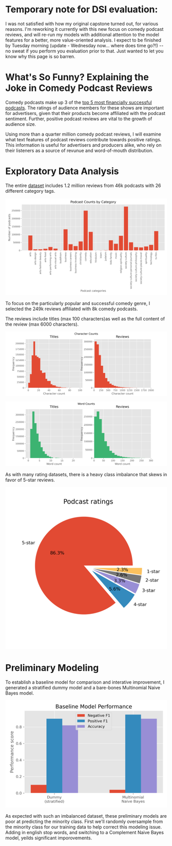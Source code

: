 # Temporary note for DSI evaluation:
I was not satisfied with how my original capstone turned out, for various reasons. I'm reworking it currently with this new focus on comedy podcast reviews, and will re-run my models with additional attention to the model features for a better, more value-oriented analysis. I expect to be finished by Tuesday morning (update - Wednesday now... where does time go?!) -- no sweat if you perform you evaluation prior to that. Just wanted to let you know why this page is so barren.

# What's So Funny? Explaining the Joke in Comedy Podcast Reviews
Comedy podcasts make up 3 of the [top 5 most financially successful podcasts](https://www.statista.com/statistics/476423/highest-earning-podcasts-revenue-worldwide/). The ratings of audience members for these shows are important for advertisers, given that their products become affiliated with the podcast sentiment. Further, positive podcast reviews are vital to the growth of audience size.

Using more than a quarter million comedy podcast reviews, I will examine what text features of podcast reviews contribute towards positive ratings. This information is useful for advertisers and producers alike, who rely on their listeners as a source of revunue and word-of-mouth distribution.


# Exploratory Data Analysis
The entire [dataset](https://www.kaggle.com/thoughtvector/podcastreviews) includes 1.2 million reviews from 46k podcasts with 26 different category tags. 

![Categories](./img/podcast_categories.png)

To focus on the particularly popular and successful comedy genre, I selected the 249k reviews affiliated with 8k comedy podcasts.

The reviews include titles (max 100 characters)as well as the full content of the review (max 6000 characters).

![Character counts](./img/character_counts.png)

![Word counts](./img/word_counts.png)

As with many rating datasets, there is a heavy class imbalance that skews in favor of 5-star reviews.

![Rating imbalance](./img/ratings_pie.png)



# Preliminary Modeling
To establish a baseline model for comparison and interative improvement, I generated a stratified dummy model and a bare-bones Multinomial Naive Bayes model.

![Baseline models](./img/baseline_model_performance.png)

As expected with such an imbalanced dataset, these preliminary models are poor at predicting the minority class. First we'll randomly oversample from the minority class for our training data to help correct this modeling issue. Adding in english stop words, and switching to a Complement Naive Bayes model, yeilds significant imporovements.

